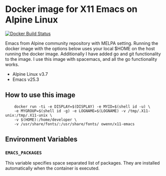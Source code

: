 # Docker image for X11 Emacs on Alpine Linux

[![Docker Build Status](https://img.shields.io/docker/build/owenn/x11-emacs.svg)](https://hub.docker.com/r/owenn/x11-emacs/)

Emacs from Alpine community repository with MELPA setting. Running the docker 
image with the options below uses your local $HOME on the host running the 
docker image. Additionally I have added go and git functionality to the image. 
I use this image with spacemacs, and all the go functionality works.

* Alpine Linux v3.7
* Emacs v25.3

## How to use this image

```console
	docker run -ti -e DISPLAY=$(DISPLAY) -e MYID=$(shell id -u) \
	-e MYGROUP=$(shell id -g) -e LOGNAME=$(LOGNAME) -v /tmp/.X11-unix:/tmp/.X11-unix \
	-v $(HOME):/home/developer \
	-v /usr/share/fonts/:/usr/share/fonts/ owenn/x11-emacs
```

## Environment Variables

### `EMACS_PACKAGES`

This variable specifies space separated list of packages.
They are installed automatically when the container is executed.
